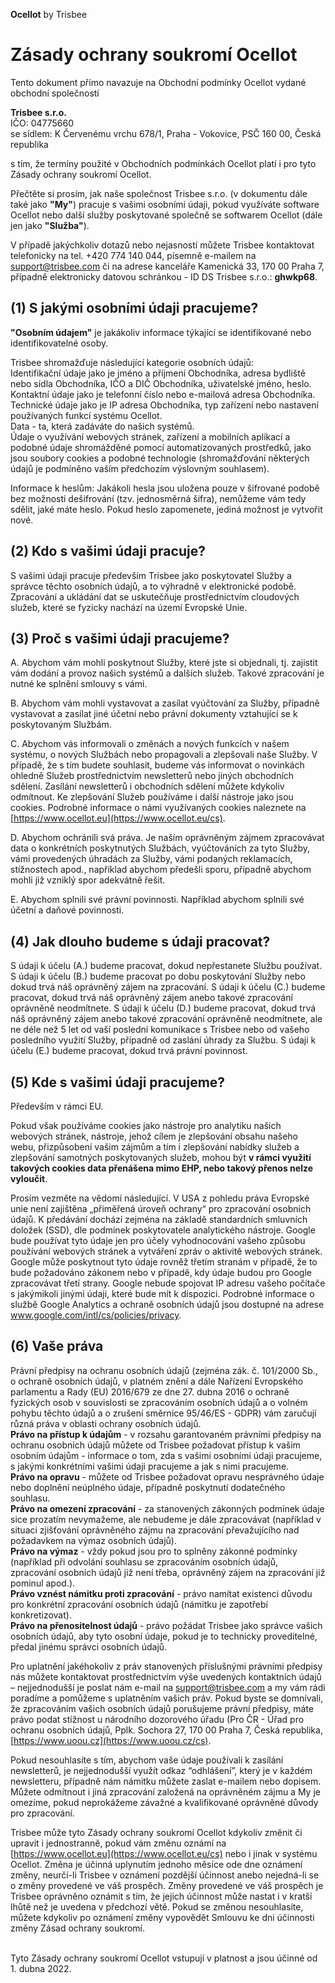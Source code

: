 **Ocellot** by Trisbee

# Zásady ochrany soukromí Ocellot 

Tento dokument přímo navazuje na Obchodní podmínky Ocellot vydané obchodní společností
 
**Trisbee s.r.o.**
<br> IČO: 04775660
<br> se sídlem: K Červenému vrchu 678/1, Praha - Vokovice, PSČ 160 00, Česká republika
 
s tím, že termíny použité v Obchodních podmínkách Ocellot platí i pro tyto Zásady ochrany soukromí Ocellot.
 
Přečtěte si prosím, jak naše společnost Trisbee s.r.o. (v dokumentu dále také jako **&quot;My&quot;**) pracuje s vašimi osobními údaji, pokud využíváte software Ocellot nebo další služby poskytované společně se softwarem Ocellot (dále jen jako **&quot;Služba&quot;**). 
 
V případě jakýchkoliv dotazů nebo nejasností můžete Trisbee kontaktovat telefonicky na tel. +420 774 140 044, písemně e-mailem na support@trisbee.com či na adrese kanceláře Kamenická 33, 170 00 Praha 7, případně elektronicky datovou schránkou - ID DS Trisbee s.r.o.: **ghwkp68**.
 
 
## (1) S jakými osobními údaji pracujeme?

**&quot;Osobním údajem&quot;** je jakákoliv informace týkající se identifikované nebo identifikovatelné osoby.
 
Trisbee shromažďuje následující kategorie osobních údajů:
<br> Identifikační údaje jako je jméno a příjmení Obchodníka, adresa bydliště nebo sídla Obchodníka, IČO a DIČ Obchodníka, uživatelské jméno, heslo.
<br> Kontaktní údaje jako je telefonní číslo nebo e-mailová adresa Obchodníka.
<br> Technické údaje jako je IP adresa Obchodníka, typ zařízení nebo nastavení používaných funkcí systému Ocellot.
<br> Data - ta, která zadáváte do našich systémů.
<br> Údaje o využívání webových stránek, zařízení a mobilních aplikací a podobné údaje shromážděné pomocí automatizovaných prostředků, jako jsou soubory cookies a podobné technologie (shromažďování některých údajů je podmíněno vaším předchozím výslovným souhlasem).

Informace k heslům:
Jakákoli hesla jsou uložena pouze v šifrované podobě bez možnosti dešifrování (tzv. jednosměrná šifra), nemůžeme vám tedy sdělit, jaké máte heslo. Pokud heslo zapomenete, jediná možnost je vytvořit nové.
 
## (2) Kdo s vašimi údaji pracuje?
S vašimi údaji pracuje především Trisbee jako poskytovatel Služby a správce těchto osobních údajů, a to výhradně v elektronické podobě. Zpracování a ukládání dat se uskutečňuje prostřednictvím cloudových služeb, které se fyzicky nachází na území Evropské Unie.
 
## (3) Proč s vašimi údaji pracujeme?
A. Abychom vám mohli poskytnout Služby, které jste si objednali, tj. zajistit vám dodání a provoz našich systémů a dalších služeb. Takové zpracování je nutné ke splnění smlouvy s vámi. 
 
B. Abychom vám mohli vystavovat a zasílat vyúčtování za Služby, případně vystavovat a zasílat jiné účetní nebo právní dokumenty vztahující se k poskytovaným Službám.
 
C. Abychom vás informovali o změnách a nových funkcích v našem systému, o nových Službách nebo propagovali a zlepšovali naše Služby. V případě, že s tím budete souhlasit, budeme vás informovat o novinkách ohledně Služeb prostřednictvím newsletterů nebo jiných obchodních sdělení. Zasílání newsletterů i obchodních sdělení můžete kdykoliv odmítnout. Ke zlepšování Služeb používáme i další nástroje jako jsou cookies. Podrobné informace o námi využívaných cookies naleznete na [https://www.ocellot.eu](https://www.ocellot.eu/cs).
 
D. Abychom ochránili svá práva. Je naším oprávněným zájmem zpracovávat data o konkrétních poskytnutých Službách, vyúčtováních za tyto Služby, vámi provedených úhradách za Služby, vámi podaných reklamacích, stížnostech apod., například abychom předešli sporu, případně abychom mohli již vzniklý spor adekvátně řešit.
 
E. Abychom splnili své právní povinnosti. Například abychom splnili své účetní a daňové povinnosti.
  
## (4) Jak dlouho budeme s údaji pracovat?
S údaji k účelu (A.) budeme pracovat, dokud nepřestanete Službu používat. S údaji k účelu (B.) budeme pracovat po dobu poskytování Služby nebo dokud trvá náš oprávněný zájem na zpracování. S údaji k účelu (C.) budeme pracovat, dokud trvá náš oprávněný zájem anebo takové zpracování oprávněně neodmítnete. S údaji k účelu (D.) budeme pracovat, dokud trvá náš oprávněný zájem anebo takové zpracování oprávněně neodmítnete, ale ne déle než 5 let od vaší poslední komunikace s Trisbee nebo od vašeho posledního využití Služby, případně od zaslání úhrady za Službu. S údaji k účelu (E.) budeme pracovat, dokud trvá právní povinnost.

## (5) Kde s vašimi údaji pracujeme?
Především v rámci EU. 
 
Pokud však používáme cookies jako nástroje pro analytiku našich webových stránek, nástroje, jehož cílem je zlepšování obsahu našeho webu, přizpůsobení vašim zájmům a tím i zlepšování nabídky služeb a zlepšování samotných poskytovaných služeb, mohou být **v rámci využití takových cookies data přenášena mimo EHP, nebo takový přenos nelze vyloučit**. 
 
Prosím vezměte na vědomí následující. V USA z pohledu práva Evropské unie není zajištěna „přiměřená úroveň ochrany“ pro zpracování osobních údajů. K předávání dochází zejména na základě standardních smluvních doložek (SSD), dle podmínek poskytovatele analytického nástroje. Google bude používat tyto údaje jen pro účely vyhodnocování vašeho způsobu používání webových stránek a vytváření zpráv o aktivitě webových stránek. Google může poskytnout tyto údaje rovněž třetím stranám v případě, že to bude požadováno zákonem nebo v případě, kdy údaje budou pro Google zpracovávat třetí strany. Google nebude spojovat IP adresu vašeho počítače s jakýmikoli jinými údaji, které bude mít k dispozici. Podrobné informace o službě Google Analytics a ochraně osobních údajů jsou dostupné na adrese www.google.com/intl/cs/policies/privacy.
 
## (6) Vaše práva
Právní předpisy na ochranu osobních údajů (zejména zák. č. 101/2000 Sb., o ochraně osobních údajů, v platném znění a dále Nařízení Evropského parlamentu a Rady (EU) 2016/679 ze dne 27. dubna 2016 o ochraně fyzických osob v souvislosti se zpracováním osobních údajů a o volném pohybu těchto údajů a o zrušení směrnice 95/46/ES - GDPR) vám zaručují různá práva v oblasti ochrany osobních údajů.
<br> **Právo na přístup k údajům** - v rozsahu garantovaném právními předpisy na ochranu osobních údajů můžete od Trisbee požadovat přístup k vašim osobním údajům - informace o tom, zda s vašimi osobními údaji pracujeme, s jakými konkrétními vašimi údaji pracujeme a jak s nimi pracujeme.
<br> **Právo na opravu** - můžete od Trisbee požadovat opravu nesprávného údaje nebo doplnění neúplného údaje, případně poskytnutí dodatečného souhlasu.
<br> **Právo na omezení zpracování** - za stanovených zákonných podmínek údaje sice prozatím nevymažeme, ale nebudeme je dále zpracovávat (například v situaci zjišťování oprávněného zájmu na zpracování převažujícího nad požadavkem na výmaz osobních údajů). 
<br> **Právo na výmaz** - vždy pokud jsou pro to splněny zákonné podmínky (například při odvolání souhlasu se zpracováním osobních údajů, zpracování osobních údajů již není třeba, oprávněný zájem na zpracování již pominul apod.). 
<br> **Právo vznést námitku proti zpracování** - právo namítat existenci důvodu pro konkrétní zpracování osobních údajů (námitku je zapotřebí konkretizovat).
<br> **Právo na přenositelnost údajů** - právo požádat Trisbee jako správce vašich osobních údajů, aby tyto osobní údaje, pokud je to technicky proveditelné, předal jinému správci osobních údajů.

Pro uplatnění jakéhokoliv z práv stanovených příslušnými právními předpisy nás můžete kontaktovat prostřednictvím výše uvedených kontaktních údajů – nejjednodušší je poslat nám e-mail na support@trisbee.com a my vám rádi poradíme a pomůžeme s uplatněním vašich práv. Pokud byste se domnívali, že zpracováním vašich osobních údajů porušujeme právní předpisy, máte právo podat stížnost u národního dozorového úřadu (Pro ČR - Úřad pro ochranu osobních údajů, Pplk. Sochora 27, 170 00 Praha 7, Česká republika, [https://www.uoou.cz](https://www.uoou.cz/cs).

Pokud nesouhlasíte s tím, abychom vaše údaje používali k zasílání newsletterů, je nejjednodušší využít odkaz “odhlášení”, který je v každém newsletteru, případně nám námitku můžete zaslat e-mailem nebo dopisem. Můžete odmítnout i jiná zpracování založená na oprávněném zájmu a My je omezíme, pokud neprokážeme závažné a kvalifikované oprávněné důvody pro zpracování.
 
Trisbee může tyto Zásady ochrany soukromí Ocellot kdykoliv změnit či upravit i jednostranně, pokud vám změnu oznámí na [https://www.ocellot.eu](https://www.ocellot.eu/cs) nebo i jinak v systému Ocellot. Změna je účinná uplynutím jednoho měsíce ode dne oznámení změny, neurčí-li Trisbee v oznámení pozdější účinnost anebo nejedná-li se o změny provedené ve váš prospěch. Změny provedené ve váš prospěch je Trisbee oprávněno oznámit s tím, že jejich účinnost může nastat i v kratší lhůtě než je uvedena v předchozí větě. Pokud se změnou nesouhlasíte, můžete kdykoliv po oznámení změny vypovědět Smlouvu ke dni účinnosti změny Zásad ochrany soukromí.

<br> Tyto Zásady ochrany soukromí Ocellot vstupují v platnost a jsou účinné od 1. dubna 2022.
